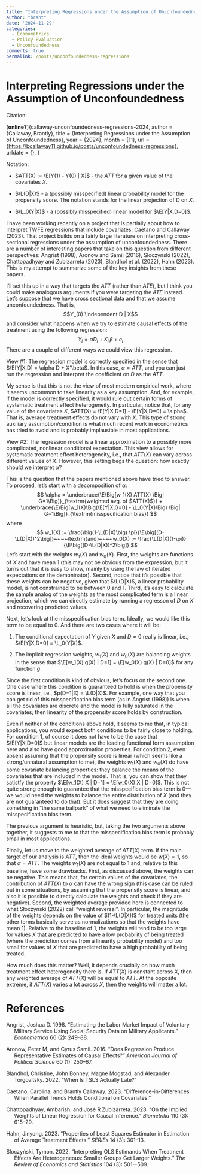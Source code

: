 ```yaml
---
title: "Interpreting Regressions under the Assumption of Unconfoundedness"
author: "brant"
date: '2024-11-29'
categories:
  - Econometrics
  - Policy Evaluation
  - Unconfoundedness
comments: true
permalink: /posts/unconfoundedness-regressions
---
```


# Interpreting Regressions under the Assumption of Unconfoundedness

$$\newcommand{\E}{\mathbb{E}}$$
$$\newcommand{\indicator}[1]{ \mathbf{1}\{#1\} }$$

<div class="citation">

<span class="citation">Citation:</span>

(**online?**){callaway-unconfoundedness-regressions-2024, author =
{Callaway, Brantly}, title = {Interpreting Regressions under the
Assumption of Unconfoundedness}, year = {2024}, month = {11}, url =
{https://bcallaway11.github.io/posts/unconfoundedness-regressions},
urldate = {}, }

</div>

<div class="notation">

<span class="notation">Notation:</span>

- $ATT(X) := \E[Y(1) - Y(0) | X]$ - the $ATT$ for a given value of the
  covariates $X$.

- $\L(D|X)$ - a (possibly misspecified) linear probability model for the
  propensity score. The notation stands for the linear projection of $D$
  on $X$.

- $\L_0(Y|X)$ - a (possibly misspecified) linear model for
  $\E[Y|X,D=0]$.

</div>

I have been working recently on a project that is partially about how to
interpret TWFE regressions that include covariates: Caetano and Callaway
(2023). That project builds on a fairly large literature on interpreting
cross-sectional regressions under the assumption of unconfoundedness.
There are a number of interesting papers that take on this question from
different perspectives: Angrist (1998), Aronow and Samii (2016),
Słoczyński (2022), Chattopadhyay and Zubizarreta (2023), Blandhol et al.
(2022), Hahn (2023). This is my attempt to summarize some of the key
insights from these papers.

I’ll set this up in a way that targets the $ATT$ (rather than $ATE$),
but I think you could make analogous arguments if you were targeting the
$ATE$ instead. Let’s suppose that we have cross sectional data and that
we assume unconfoundedness. That is, $$Y_(0) \independent D | X$$ and
consider what happens when we try to estimate causal effects of the
treatment using the following regression:
$$Y_i = \alpha D_i + X_i'\beta + e_i$$ There are a couple of different
ways we could view this regression.

<span class="alert">View \#1:</span> The regression model is correctly
specified in the sense that $\E[Y|X,D] = \alpha D + X'\beta$. In this
case, $\alpha=ATT$, and you can just run the regression and interpret
the coefficient on $D$ as the $ATT$.

My sense is that this is not the view of most modern empirical work,
where it seems uncommon to take linearity as a key assumption. And, for
example, if the model is correctly specified, it would rule out certain
forms of systematic treatment effect heterogeneity. In particular,
notice that, for any value of the covariates $X$,
$ATT(X) = \E[Y|X,D=1] - \E[Y|X,D=0] = \alpha$. That is, average
treatment effects do not vary with $X$. This type of strong auxiliary
assumption/condition is what much recent work in econometrics has tried
to avoid and is probably implausible in most applications.

<span class="alert">View \#2:</span> The regression model is a linear
approximation to a possibly more complicated, nonlinear conditional
expectation. This view allows for systematic treatment effect
heterogeneity, i.e., that $ATT(X)$ can vary across different values of
$X$. However, this setting begs the question: how exactly should we
interpret $\alpha$?

This is the question that the papers mentioned above have tried to
answer. To proceed, let’s start with a decomposition of $\alpha$:
$$ \alpha = \underbrace{\E\Big[w_1(X) ATT(X) \Big| G=1\Big]}_{\textrm{weighted avg. of $ATT(X)$}} + \underbrace{\E\Big[w_1(X)\Big(\E[Y|X,G=0] - \L_0(Y|X)\Big) \Big| G=1\Big]}_{\textrm{misspecification bias}} $$
where
$$ w_1(X) := \frac{\big(1-\L(D|X)\big) \pi}{\E\big[(D-\L(D|X))^2\big]}~~~~\textrm{and}~~~~w_0(X) := \frac{\L(D|X)(1-\pi)}{\E\big[(D-\L(D|X))^2\big]} $$
Let’s start with the <span class="alert-blue">weights</span> $w_1(X)$
and $w_0(X)$. First, the weights are functions of $X$ and have mean 1
(this may not be obvious from the expression, but it turns out that it
is easy to show, mainly by using the law of iterated expectations on the
demoninator). Second, notice that it’s possible that these weights can
be negative, given that $\L(D|X)$, a linear probability model, is not
constrained to be between 0 and 1. Third, it’s easy to calculate the
sample analog of the weights as the most complicated term is a linear
projection, which we can directly estimate by running a regresson of $D$
on $X$ and recovering predicted values.

Next, let’s look at the <span class="alert-blue">misspecification
bias</span> term. Ideally, we would like this term to be equal to 0. And
there are two cases where it will be:

1.  The conditional expectation of $Y$ given $X$ and $D=0$ really is
    linear, i.e., $\E[Y|X,D=0] = \L_0(Y|X)$.

2.  The implicit regression weights, $w_1(X)$ and $w_0(X)$ are balancing
    weights in the sense that
    $\E[w_1(X) g(X) | D=1] = \E[w_0(X) g(X) | D=0]$ for any function
    $g$.

Since the first condition is kind of obvious, let’s focus on the second
one. One case where this condition is guaranteed to hold is when the
propensity score is linear, i.e., $p(D=1|X) = \L(D|X)$. For example, one
way that you can get rid of this misspecification bias term (as in
Angrist (1998)) is when all the covariates are discrete and the model is
fully saturated in the covariates; then linearity of the propensity
score holds by construction.

Even if neither of the conditions above hold, it seems to me that, in
typical applications, you would expect both conditions to be fairly
close to holding. For condition 1, of course it does not have to be the
case that $\E[Y|X,D=0]$ but linear models are the leading functional
form assumption here and also have good approximation properties. For
condition 2, even absent assuming that the propensity score is linear
(which seems like a strong/unnatural assumption to me), the weights
$w_1(X)$ and $w_0(X)$ do have some covariate balancing properties: they
balance the means of the covariates that are included in the model. That
is, you can show that they satistfy the property
$\E[w_1(X) X | D=1] = \E[w_0(X) X | D=0]$. This is not quite strong
enough to guarantee that the misspecification bias term is 0—we would
need the weights to balance the entire distribution of $X$ (and they are
not guaranteed to do that). But it does suggest that they are doing
something in “the same ballpark” of what we need to eliminate the
misspecification bias term.

The previous argument is heuristic, but, taking the two arguments above
together, it suggests to me to that the misspecification bias term is
probably small in most applications.

Finally, let us move to the <span class="alert-blue">weighted average of
$ATT(X)$</span> term. If the main target of our analysis is $ATT$, then
the ideal weights would be $w(X)=1$, so that $\alpha = ATT$. The weights
$w_1(X)$ are not equal to 1 and, relative to this baseline, have some
drawbacks. First, as discussed above, the weights can be negative. This
means that, for certain values of the covariates, the contribution of
$ATT(X)$ to $\alpha$ can have the wrong sign (this case can be ruled out
in some situations, by assuming that the propensity score is linear, and
also it is possible to directly calculate the weights and check if they
are negative). Second, the weighted average provided here is connected
to what Słoczyński (2022) call “weight reversal”. In particular, the
magnitude of the weights depends on the value of $(1-\L(D|X))$ for
treated units (the other terms basically serve as normalizations so that
the weights have mean 1). Relative to the baseline of 1, the weights
will tend to be too large for values $X$ that are predicted to have a
low probability of being treated (where the prediction comes from a
linearity probability model) and too small for values of $X$ that are
predicted to have a high probability of being treated.

How much does this matter? Well, it depends crucially on how much
treatment effect heterogeneity there is. If $ATT(X)$ is constant across
$X$, then any weighted average of $ATT(X)$ will be equal to $ATT$. At
the opposite extreme, if $ATT(X)$ varies a lot across $X$, then the
weights will matter a lot.

# References

<div id="refs" class="references csl-bib-body hanging-indent"
entry-spacing="0">

<div id="ref-angrist-1998" class="csl-entry">

Angrist, Joshua D. 1998. “Estimating the Labor Market Impact of
Voluntary Military Service Using Social Security Data on Military
Applicants.” *Econometrica* 66 (2): 249–88.

</div>

<div id="ref-aronow-samii-2016" class="csl-entry">

Aronow, Peter M, and Cyrus Samii. 2016. “Does Regression Produce
Representative Estimates of Causal Effects?” *American Journal of
Political Science* 60 (1): 250–67.

</div>

<div id="ref-blandhol-bonney-mogstad-torgovitsky-2022"
class="csl-entry">

Blandhol, Christine, John Bonney, Magne Mogstad, and Alexander
Torgovitsky. 2022. “When Is TSLS Actually Late?”

</div>

<div id="ref-caetano-callaway-2023" class="csl-entry">

Caetano, Carolina, and Brantly Callaway. 2023.
“Difference-in-Differences When Parallel Trends Holds Conditional on
Covariates.”

</div>

<div id="ref-chattopadhyay-zubizarreta-2023" class="csl-entry">

Chattopadhyay, Ambarish, and José R Zubizarreta. 2023. “On the Implied
Weights of Linear Regression for Causal Inference.” *Biometrika* 110
(3): 615–29.

</div>

<div id="ref-hahn-2023" class="csl-entry">

Hahn, Jinyong. 2023. “Properties of Least Squares Estimator in
Estimation of Average Treatment Effects.” *SERIEs* 14 (3): 301–13.

</div>

<div id="ref-sloczynski-2022" class="csl-entry">

Słoczyński, Tymon. 2022. “Interpreting OLS Estimands When Treatment
Effects Are Heterogeneous: Smaller Groups Get Larger Weights.” *The
Review of Economics and Statistics* 104 (3): 501--509.

</div>

</div>
